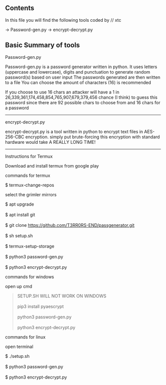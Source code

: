 Contents
--------

In this file you will find the following tools coded by // xtc

-> Password-gen.py
-> encrypt-decrypt.py

Basic Summary of tools
----------------------

Password-gen.py

Password-gen.py is a password generator written in python.
It uses letters (uppercase and lowercase), digits and punctuation to generate random password(s) based on user input
The passwords generated are then written to a file
You can choose the amount of characters (16) is recommended

If you choose to use 16 chars an attacker will have a 1 in 26,339,361,174,458,854,765,907,679,379,456 chance (I think) to guess this password since there are 92 possible chars to choose from and 16 chars for a password

----------------------

encrypt-decrypt.py

encrypt-decrypt.py is a tool written in python to encrypt text files in AES-256-CBC encryption.
simply put brute-forcing this encryption with standard hardware would take A REALLY LONG TIME!

----------------------

Instructions for Termux

Download and install termux from google play

commands for termux

$ termux-change-repos

select the grimler mirrors

$ apt upgrade  <br />  
$ apt install git <br />  
$ git clone https://github.com/T3RR0RS-END/passgenerator.git <br />  
$ sh setup.sh <br />  
$ termux-setup-storage <br />  
$ python3 password-gen.py <br />  
$ python3 encrypt-decrypt.py <br />  

commands for windows <br />  

open up cmd <br />  

> SETUP.SH WILL NOT WORK ON WINDOWS <br />  
> pip3 install pyaescrypt <br />  
> python3 password-gen.py <br />  
> python3 encrypt-decrypt.py  <br />  

commands for linux <br />  

open terminal <br />  

$ ./setup.sh <br />  
$ python3 password-gen.py  <br />  
$ python3 encrypt-decrypt.py  <br />  
